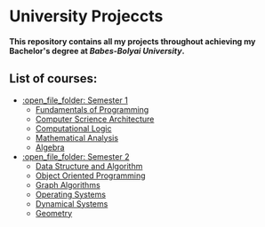 # University Projeccts

#### This repository contains all my projects throughout achieving my Bachelor's degree at *Babes-Bolyai University*.

## List of courses:

<ul>
  <li><a href="">:open_file_folder: Semester 1</a>
    <ul>
      <li><a href="">Fundamentals of Programming</a></li>
      <li><a href="">Computer Scrience Architecture</a></li>
      <li><a href="">Computational Logic</a></li>
      <li><a href="">Mathematical Analysis</a></li>
      <li><a href="">Algebra</a></li>
    </ul>
  </li>
  <li><a href="">:open_file_folder: Semester 2</a>
    <ul>
      <li><a href="">Data Structure and Algorithm</a></li>
      <li><a href="">Object Oriented Programming</a></li>
      <li><a href="">Graph Algorithms</a></li>
      <li><a href="">Operating Systems</a></li>
      <li><a href="">Dynamical Systems</a></li>
      <li><a href="">Geometry</a></li>
    </ul>
  </li>
</ul>
